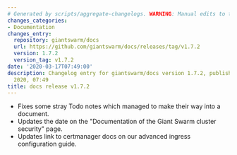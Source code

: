 ```yaml
---
# Generated by scripts/aggregate-changelogs. WARNING: Manual edits to this files will be overwritten.
changes_categories:
- Documentation
changes_entry:
  repository: giantswarm/docs
  url: https://github.com/giantswarm/docs/releases/tag/v1.7.2
  version: 1.7.2
  version_tag: v1.7.2
date: '2020-03-17T07:49:00'
description: Changelog entry for giantswarm/docs version 1.7.2, published on 17 March
  2020, 07:49
title: docs release v1.7.2
---
```


- Fixes some stray Todo notes which managed to make their way into a document.
- Updates the date on the "Documentation of the Giant Swarm cluster security" page. 
- Updates link to certmanager docs on our advanced ingress configuration guide.
